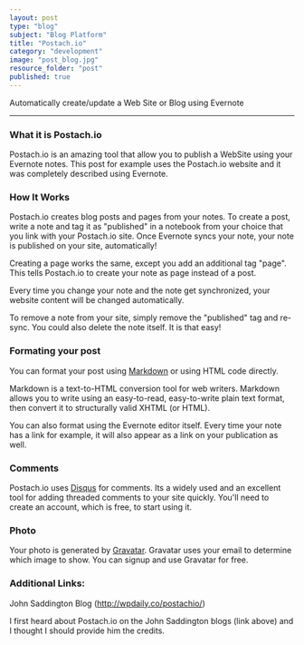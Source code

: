 ```yaml
---
layout: post
type: "blog"
subject: "Blog Platform"
title: "Postach.io"
category: "development"
image: "post_blog.jpg"
resource_folder: "post"
published: true
---
```


Automatically create/update a Web Site or Blog using Evernote

<hr>

### What it is Postach.io

Postach.io is an amazing tool that allow you to publish a WebSite using your Evernote notes. This post for example uses the Postach.io website and it was completely described using Evernote.

### How It Works

Postach.io creates blog posts and pages from your notes. To create a post, write a note and tag it as "published" in a notebook from your choice that you link with your Postach.io site. Once Evernote syncs your note, your note is published on your site, automatically!

Creating a page works the same, except you add an additional tag "page". This tells Postach.io to create your note as page instead of a post.

Every time you change your note and the note get synchronized, your website content will be changed automatically.

To remove a note from your site, simply remove the "published" tag and re-sync. You could also delete the note itself. It is that easy!

### Formating your post

You can format your post using [Markdown](http://daringfireball.net/projects/markdown "Markdown web site") or using HTML code directly.

Markdown is a text-to-HTML conversion tool for web writers. Markdown allows you to write using an easy-to-read, easy-to-write plain text format, then convert it to structurally valid XHTML (or HTML).

You can also format using the Evernote editor itself. Every time your note has a link for example, it will also appear as a link on your publication as well.

### Comments

Postach.io uses [Disqus](http://www.disqus.com "Disqus web site") for comments. Its a widely used and an excellent tool for adding threaded comments to your site quickly. You'll need to create an account, which is free, to start using it.

### Photo

Your photo is generated by [Gravatar](http://www.en.gravatar.com "Gravatar Web Site"). Gravatar uses your email to determine which image to show. You can signup and use Gravatar for free.

### Additional Links:

John Saddington Blog (http://wpdaily.co/postachio/)

I first heard about Postach.io on the John Saddington blogs (link above) and I thought I should provide him the credits.




